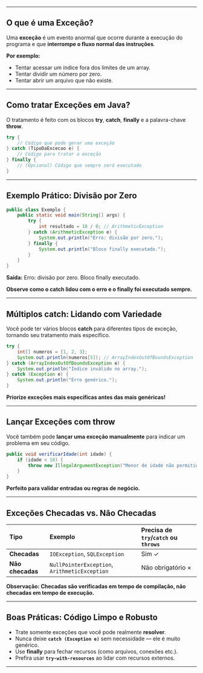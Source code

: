 
-----

## **O que é uma Exceção?**

Uma **exceção** é um evento anormal que ocorre durante a execução do programa e que **interrompe o fluxo normal das instruções**.

**Por exemplo:**

  * Tentar acessar um índice fora dos limites de um array.
  * Tentar dividir um número por zero.
  * Tentar abrir um arquivo que não existe.

-----

## **Como tratar Exceções em Java?**

O tratamento é feito com os blocos **try**, **catch**, **finally** e a palavra-chave **throw**.

```java
try {
    // Código que pode gerar uma exceção
} catch (TipoDaExcecao e) {
    // Código para tratar a exceção
} finally {
    // (Opcional) Código que sempre será executado
}
```

-----

## **Exemplo Prático: Divisão por Zero**

```java
public class Exemplo {
    public static void main(String[] args) {
        try {
            int resultado = 10 / 0; // ArithmeticException
        } catch (ArithmeticException e) {
            System.out.println("Erro: divisão por zero.");
        } finally {
            System.out.println("Bloco finally executado.");
        }
    }
}
```

**Saída:** Erro: divisão por zero. Bloco finally executado.

**Observe como o catch lidou com o erro e o finally foi executado sempre.**

-----

## **Múltiplos catch: Lidando com Variedade**

Você pode ter vários blocos **catch** para diferentes tipos de exceção, tornando seu tratamento mais específico.

```java
try {
    int[] numeros = {1, 2, 3};
    System.out.println(numeros[5]); // ArrayIndexOutOfBoundsException
} catch (ArrayIndexOutOfBoundsException e) {
    System.out.println("Índice inválido no array.");
} catch (Exception e) {
    System.out.println("Erro genérico.");
}
```

**Priorize exceções mais específicas antes das mais genéricas\!**

-----

## **Lançar Exceções com throw**

Você também pode **lançar uma exceção manualmente** para indicar um problema em seu código.

```java
public void verificarIdade(int idade) {
    if (idade < 18) {
        throw new IllegalArgumentException("Menor de idade não permitido.");
    }
}
```

**Perfeito para validar entradas ou regras de negócio.**

-----

## **Exceções Checadas vs. Não Checadas**

| Tipo | Exemplo | Precisa de `try`/`catch` ou `throws` |
| :--- | :--- | :--- |
| **Checadas** | `IOException`, `SQLException` | Sim $\checkmark$ |
| **Não checadas** | `NullPointerException`, `ArithmeticException` | Não obrigatório $\times$ |

**Observação: Checadas são verificadas em tempo de compilação, não checadas em tempo de execução.**

-----

## **Boas Práticas: Código Limpo e Robusto**

  * Trate somente exceções que você pode realmente **resolver**.
  * Nunca deixe **`catch (Exception e)`** sem necessidade — ele é muito genérico.
  * Use **finally** para fechar recursos (como arquivos, conexões etc.).
  * Prefira usar **`try-with-resources`** ao lidar com recursos externos.

-----
